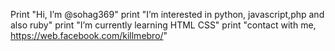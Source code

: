 Print "Hi, I’m @sohag369"
print "I’m interested in python, javascript,php and also ruby"
print "I’m currently learning HTML CSS"
print "contact with me, https://web.facebook.com/killmebro/"
